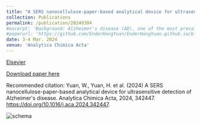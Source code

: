 ```yaml
---
title: "A SERS nanocellulose-paper-based analytical device for ultrasensitive detection of Alzheimer's disease"
collection: Publications
permalink: /publication/20240304
#excerpt: 'Background: Alzheimer's disease (AD), one of the most prevalent neurodegenerative diseases, results in severe cognitive decline and irreversible memory loss. Early detection of AD is significant to patients for personalized intervention since effective cure and treatment methods for AD are still lacking. Despite the severity of the disease, existing highly sensitive AD detection methods, including neuroimaging and brain deposit-positive lesion tests, are not suitable for screening purposes due to their high cost and complicated operation. Therefore, these methods are unsuitable for early detection, especially in low-resource settings. Although regular paper-based microfluidics are cost-efficient for AD detection, they are restricted by a poor limit of detection (LOD). Results: To address the above limitations, we report the ultrasensitive and low-cost nanocellulose paper (nanopaper)-based analytical microfluidic devices (NanoPADs) for detecting one of the promising AD blood biomarkers (glial fibrillary acidic protein, GFAP) using Surface-enhanced Raman scattering (SERS) immunoassay. Nanopaper offers advantages as a SERS substrate, such as an ultrasmooth surface, high optical transparency, and tunable chemical properties. We detected the target GFAP in artificial serum, achieving a LOD of 150 fg mL-1. Significance: The developed NanoPADs are distinguished by their cost-efficiency and ease of implementation, presenting a promising avenue for effective early detection of AD's GFAP biomarker with ultrahigh sensitivity. More importantly, our work provides the experimental routes for SERS-based immunoassay of biomarkers on NanoPADs for various diseases in the future.'
#paperurl: 'https://github.com/EnderHangYuan/EnderHangYuan.github.io/blob/master/_publications/2024-3-4-A%20SERS%20nanocellulose-paper-based%20analytical%20device%20for%20ultrasensitive%20detection%20of%20Alzheimer's%20disease.pdf'
date: 3-4 Mar. 2024
venue: 'Analytica Chimica Acta'
---
```


[Elsevier](https://www.sciencedirect.com/science/article/pii/S0003267024002484)

[Download paper here](https://github.com/EnderHangYuan/EnderHangYuan.github.io/blob/master/_publications/2024-3-4-A%20SERS%20nanocellulose-paper-based%20analytical%20device%20for%20ultrasensitive%20detection%20of%20Alzheimer's%20disease.pdf)

Recommended citation: Yuan, W., Yuan, H. et al. (2024) A SERS nanocellulose-paper-based analytical device for ultrasensitive detection of Alzheimer's disease. Analytica Chimica Acta, 2024, 342447. https://doi.org/10.1016/j.aca.2024.342447. 

![schema](https://github.com/EnderHangYuan/EnderHangYuan.github.io/assets/98693538/1f5800c5-f2f5-4f83-bc05-ef6ceb345de5)
